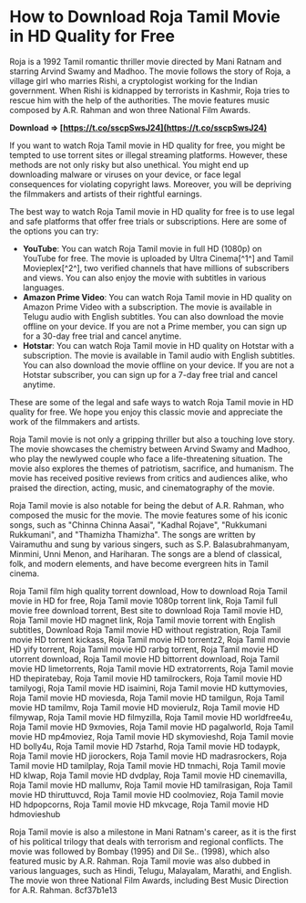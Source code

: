 # How to Download Roja Tamil Movie in HD Quality for Free
 
Roja is a 1992 Tamil romantic thriller movie directed by Mani Ratnam and starring Arvind Swamy and Madhoo. The movie follows the story of Roja, a village girl who marries Rishi, a cryptologist working for the Indian government. When Rishi is kidnapped by terrorists in Kashmir, Roja tries to rescue him with the help of the authorities. The movie features music composed by A.R. Rahman and won three National Film Awards.
 
**Download ⇒ [https://t.co/sscpSwsJ24](https://t.co/sscpSwsJ24)**


 
If you want to watch Roja Tamil movie in HD quality for free, you might be tempted to use torrent sites or illegal streaming platforms. However, these methods are not only risky but also unethical. You might end up downloading malware or viruses on your device, or face legal consequences for violating copyright laws. Moreover, you will be depriving the filmmakers and artists of their rightful earnings.
 
The best way to watch Roja Tamil movie in HD quality for free is to use legal and safe platforms that offer free trials or subscriptions. Here are some of the options you can try:
 
- **YouTube**: You can watch Roja Tamil movie in full HD (1080p) on YouTube for free. The movie is uploaded by Ultra Cinema[^1^] and Tamil Movieplex[^2^], two verified channels that have millions of subscribers and views. You can also enjoy the movie with subtitles in various languages.
- **Amazon Prime Video**: You can watch Roja Tamil movie in HD quality on Amazon Prime Video with a subscription. The movie is available in Telugu audio with English subtitles. You can also download the movie offline on your device. If you are not a Prime member, you can sign up for a 30-day free trial and cancel anytime.
- **Hotstar**: You can watch Roja Tamil movie in HD quality on Hotstar with a subscription. The movie is available in Tamil audio with English subtitles. You can also download the movie offline on your device. If you are not a Hotstar subscriber, you can sign up for a 7-day free trial and cancel anytime.

These are some of the legal and safe ways to watch Roja Tamil movie in HD quality for free. We hope you enjoy this classic movie and appreciate the work of the filmmakers and artists.
  
Roja Tamil movie is not only a gripping thriller but also a touching love story. The movie showcases the chemistry between Arvind Swamy and Madhoo, who play the newlywed couple who face a life-threatening situation. The movie also explores the themes of patriotism, sacrifice, and humanism. The movie has received positive reviews from critics and audiences alike, who praised the direction, acting, music, and cinematography of the movie.
 
Roja Tamil movie is also notable for being the debut of A.R. Rahman, who composed the music for the movie. The movie features some of his iconic songs, such as "Chinna Chinna Aasai", "Kadhal Rojave", "Rukkumani Rukkumani", and "Thamizha Thamizha". The songs are written by Vairamuthu and sung by various singers, such as S.P. Balasubrahmanyam, Minmini, Unni Menon, and Hariharan. The songs are a blend of classical, folk, and modern elements, and have become evergreen hits in Tamil cinema.
 
Roja Tamil film high quality torrent download,  How to download Roja Tamil movie in HD for free,  Roja Tamil movie 1080p torrent link,  Roja Tamil full movie free download torrent,  Best site to download Roja Tamil movie HD,  Roja Tamil movie HD magnet link,  Roja Tamil movie torrent with English subtitles,  Download Roja Tamil movie HD without registration,  Roja Tamil movie HD torrent kickass,  Roja Tamil movie HD torrentz2,  Roja Tamil movie HD yify torrent,  Roja Tamil movie HD rarbg torrent,  Roja Tamil movie HD utorrent download,  Roja Tamil movie HD bittorrent download,  Roja Tamil movie HD limetorrents,  Roja Tamil movie HD extratorrents,  Roja Tamil movie HD thepiratebay,  Roja Tamil movie HD tamilrockers,  Roja Tamil movie HD tamilyogi,  Roja Tamil movie HD isaimini,  Roja Tamil movie HD kuttymovies,  Roja Tamil movie HD moviesda,  Roja Tamil movie HD tamilgun,  Roja Tamil movie HD tamilmv,  Roja Tamil movie HD movierulz,  Roja Tamil movie HD filmywap,  Roja Tamil movie HD filmyzilla,  Roja Tamil movie HD worldfree4u,  Roja Tamil movie HD 9xmovies,  Roja Tamil movie HD pagalworld,  Roja Tamil movie HD mp4moviez,  Roja Tamil movie HD skymovieshd,  Roja Tamil movie HD bolly4u,  Roja Tamil movie HD 7starhd,  Roja Tamil movie HD todaypk,  Roja Tamil movie HD jiorockers,  Roja Tamil movie HD madrasrockers,  Roja Tamil movie HD tamilplay,  Roja Tamil movie HD tnmachi,  Roja Tamil movie HD klwap,  Roja Tamil movie HD dvdplay,  Roja Tamil movie HD cinemavilla,  Roja Tamil movie HD mallumv,  Roja Tamil movie HD tamilrasigan,  Roja Tamil movie HD thiruttuvcd,  Roja Tamil movie HD coolmoviez,  Roja Tamil movie HD hdpopcorns,  Roja Tamil movie HD mkvcage,  Roja Tamil movie HD hdmovieshub
 
Roja Tamil movie is also a milestone in Mani Ratnam's career, as it is the first of his political trilogy that deals with terrorism and regional conflicts. The movie was followed by Bombay (1995) and Dil Se.. (1998), which also featured music by A.R. Rahman. Roja Tamil movie was also dubbed in various languages, such as Hindi, Telugu, Malayalam, Marathi, and English. The movie won three National Film Awards, including Best Music Direction for A.R. Rahman.
 8cf37b1e13
 
